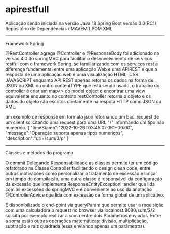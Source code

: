 # apirestfull

Aplicação sendo iniciada na versão Java 18
Spring Boot versão 3.0(RC1)
Repositório de Dependências ( MAVEM ) POM.XML


-------------------------------------------------------------------------------------------------------------------------------------------------------------------------

Framework Spring

@RestController agrega @Controller e @ResponseBody foi adicionado na versão 4.0 do springMVC para facilitar o desenvolvimento de serviços restful com o framework Spring, se familiarizando com os serviços rest a diferença fundamental entre uma aplicação Web e uma APIREST é que a resposta de uma aplicação web é uma visualização HTML, CSS JAVASCRIPT enquanto API REST apenas retorna os dados na forma de JSON ou XML ou outro contentTYPE que está sendo usado, o trabalho do controller é criar um map<> do model object e encontrar uma view equivalente enquanto no contexto  restController retorna o objeto e os dados do objeto são escritos diretamente na respota HTTP como JSON ou XML.

um exemplo de response em formato json retornando um bad_request de um client solicitando uma request para uma URL "/" informando um tipo não numérico. 
{
"timeStamp":"2022-10-26T03:45:07.061+00:00",
"message":"Operação suporta apenas tipos numericos",
"description":"uri=/sum/3/p"
}

-------------------------------------------------------------------------------------------------------------------------------------------------------------------------

Classes e métodos do programa

O commit Delegando Responsabilidade as classes permite ter um código refatorado na Classe Controller facilitando o design clean code, entre outras motivações como personalizar o tratamento de excessão e lançar em tempo de compilação, uma outra classe é responsável da configuração da excessão que implementa ResponseEntityExceptionHandler que lida com as excessões do springMVC e é conveniente ao uso da anotação @ControllerAdvice que lida com excessão de forma global de um aplicativo.

É disponibilizado o end-point via queryParam que permite usar a requisição com uma calculadora
o request no browser via localhost:8080/sum/2/2 solicita por exemplo realizar a soma entre dois Parâmetros enviados.
Entre a soma estão outras operações matemáticas: divisão, multiplicação, subtração e raiz quadrada (essa enviando apenas um parâmetros).

